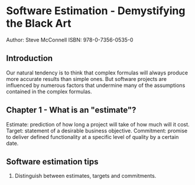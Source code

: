 # Software Estimation - Demystifying the Black Art

Author: Steve McConnell
ISBN: 978-0-7356-0535-0

## Introduction

Our natural tendency is to think that complex formulas will always produce more accurate results than simple ones. But software projects are influenced by numerous factors that undermine many of the assumptions contained in the complex formulas.

## Chapter 1 - What is an "estimate"?

Estimate: prediction of how long a project will take of how much will it cost.
Target: statement of a desirable business objective.
Commitment: promise to deliver defined functionality at a specific level of quality by a certain date.

## Software estimation tips

1. Distinguish between estimates, targets and commitments.

